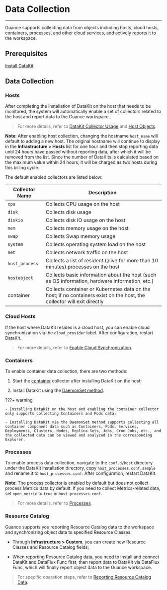 # Data Collection
---

Guance supports collecting data from objects including hosts, cloud hosts, containers, processes, and other cloud services, and actively reports it to the workspace.

## Prerequisites

[Install DataKit](../datakit/datakit-install.md).

## Data Collection

### Hosts

After completing the installation of DataKit on the host that needs to be monitored, the system will automatically enable a set of collectors related to the host and report data to the Guance workspace.

> For more details, refer to [DataKit Collector Usage](../datakit/datakit-input-conf.md) and [Host Objects](../integrations/hostobject.md).

**Note**: After enabling host collection, changing the hostname `host_name` will default to adding a new host. The original hostname will continue to display in the **Infrastructure > Hosts** list for one hour and then stop reporting data until 24 hours have passed without reporting data, after which it will be removed from the list. Since the number of DataKits is calculated based on the maximum value within 24 hours, it will be charged as two hosts during this billing cycle.

The default enabled collectors are listed below:

| Collector Name | Description |
| --- | --- |
| `cpu` | Collects CPU usage on the host |
| `disk` | Collects disk usage |
| `diskio` | Collects disk IO usage on the host |
| `mem` | Collects memory usage on the host |
| `swap` | Collects Swap memory usage |
| `system` | Collects operating system load on the host |
| `net` | Collects network traffic on the host |
| `host_process` | Collects a list of resident (alive for more than 10 minutes) processes on the host |
| `hostobject` | Collects basic information about the host (such as OS information, hardware information, etc.) |
| container | Collects container or Kubernetes data on the host; if no containers exist on the host, the collector will exit directly |

### Cloud Hosts

If the host where DataKit resides is a cloud host, you can enable cloud synchronization via the `cloud_provider` label. After configuration, restart DataKit.

> For more details, refer to [Enable Cloud Synchronization](../integrations/hostobject.md).

### Containers

To enable container data collection, there are two methods:

1. Start the [container](../integrations/container.md) collector after installing DataKit on the host;

2. Install DataKit using the [DaemonSet method](../datakit/datakit-daemonset-deploy.md).

???+ warning

    - Installing DataKit on the host and enabling the container collector only supports collecting Containers and Pods data;

    - Installing DataKit via the DaemonSet method supports collecting all container component data such as Containers, Pods, Services, Deployments, Clusters, Nodes, Replica Sets, Jobs, Cron Jobs, etc., and the collected data can be viewed and analyzed in the corresponding Explorer.

### Processes

To enable process data collection, navigate to the `conf.d/host` directory under the DataKit installation directory, copy `host_processes.conf.sample` and rename it to `host_processes.conf`. After configuration, restart DataKit.

**Note**: The process collector is enabled by default but does not collect process Metrics data by default. If you need to collect Metrics-related data, set `open_metric` to `true` in `host_processes.conf`.

> For more details, refer to [Processes](../integrations/host_processes.md).

### Resource Catalog

Guance supports you reporting Resource Catalog data to the workspace and synchronizing object data to specified Resource Classes.

- Through **Infrastructure > Custom**, you can create new Resource Classes and Resource Catalog fields;

- When reporting Resource Catalog data, you need to install and connect DataKit and DataFlux Func first, then report data to DataKit via DataFlux Func, which will finally report object data to the Guance workspace.

> For specific operation steps, refer to [Reporting Resource Catalog Data](custom/data-reporting.md).